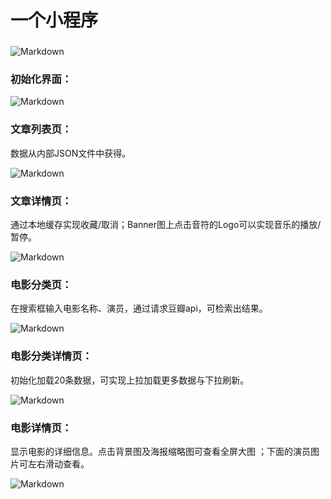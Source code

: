 # 一个小程序

###

![Markdown](http://p1.bpimg.com/583407/45413ebdb4a70476t.jpg)


### 初始化界面：

  ![Markdown](http://i1.piimg.com/583407/4ac3e75be69cbf62s.jpg)
  
###  文章列表页：
 数据从内部JSON文件中获得。
 
  ![Markdown](http://i1.piimg.com/583407/251fa584b06de00cs.jpg)
  
###  文章详情页：
通过本地缓存实现收藏/取消；Banner图上点击音符的Logo可以实现音乐的播放/暂停。
 
  ![Markdown](http://i1.piimg.com/583407/e2b5c444e8f8e1a1s.jpg)
  
###  电影分类页：
在搜索框输入电影名称、演员，通过请求豆瓣api，可检索出结果。
 
  ![Markdown](http://i1.piimg.com/583407/e126ee23f39ed9fds.jpg)
  
  ### 电影分类详情页：
 初始化加载20条数据，可实现上拉加载更多数据与下拉刷新。
 
  ![Markdown](http://i1.piimg.com/583407/b90c57fcc2757029s.jpg)
  
###  电影详情页：
显示电影的详细信息。点击背景图及海报缩略图可查看全屏大图 ；下面的演员图片可左右滑动查看。
 
  ![Markdown](http://i1.piimg.com/583407/fc95b7dd671362c7s.jpg)
  

  
